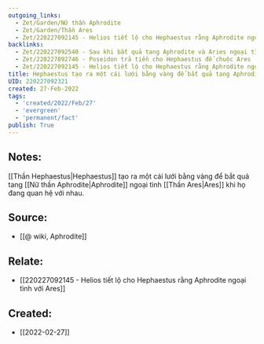```yaml
---
outgoing_links:
  - Zet/Garden/Nữ thần Aphrodite
  - Zet/Garden/Thần Ares
  - Zet/220227092145 - Helios tiết lộ cho Hephaestus rằng Aphrodite ngoại tình với Ares
backlinks:
  - Zet/220227092540 - Sau khi bắt quả tang Aphrodite và Aries ngoại tình, Hephaestus bắt họ bằng lưới vàng và mời các thần chứng kiến
  - Zet/220227092746 - Poseidon trả tiền cho Hephaestus để chuộc Ares
  - Zet/220227092145 - Helios tiết lộ cho Hephaestus rằng Aphrodite ngoại tình với Ares
title: Hephaestus tạo ra một cái lưới bằng vàng để bắt quả tang Aphrodite ngoại tình Ares
UID: 220227092321
created: 27-Feb-2022
tags:
  - 'created/2022/Feb/27'
  - 'evergreen'
  - 'permanent/fact'
publish: True
---
```

## Notes:
[[Thần Hephaestus|Hephaestus]] tạo ra một cái lưới bằng vàng để bắt quả tang [[Nữ thần Aphrodite|Aphrodite]] ngoại tình [[Thần Ares|Ares]] khi họ đang quan hệ với nhau.

## Source:
- [[@ wiki, Aphrodite]]

## Relate:
- [[220227092145 - Helios tiết lộ cho Hephaestus rằng Aphrodite ngoại tình với Ares]]
## Created:
- [[2022-02-27]]
